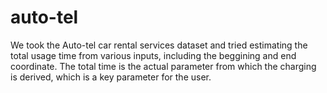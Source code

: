 # auto-tel
We took the Auto-tel car rental services dataset and tried estimating the total usage time from various inputs, including the beggining and end coordinate. The total time is the actual parameter from which the charging is derived, which is a key parameter for the user.
